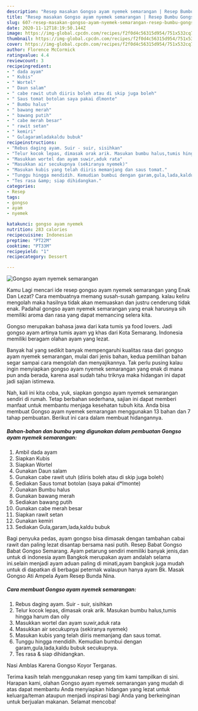 ```yaml
---
description: "Resep masakan Gongso ayam nyemek semarangan | Resep Bumbu Gongso ayam nyemek semarangan Yang Bikin Ngiler"
title: "Resep masakan Gongso ayam nyemek semarangan | Resep Bumbu Gongso ayam nyemek semarangan Yang Bikin Ngiler"
slug: 607-resep-masakan-gongso-ayam-nyemek-semarangan-resep-bumbu-gongso-ayam-nyemek-semarangan-yang-bikin-ngiler
date: 2020-11-12T18:19:50.144Z
image: https://img-global.cpcdn.com/recipes/f2f0d4c56315d954/751x532cq70/gongso-ayam-nyemek-semarangan-foto-resep-utama.jpg
thumbnail: https://img-global.cpcdn.com/recipes/f2f0d4c56315d954/751x532cq70/gongso-ayam-nyemek-semarangan-foto-resep-utama.jpg
cover: https://img-global.cpcdn.com/recipes/f2f0d4c56315d954/751x532cq70/gongso-ayam-nyemek-semarangan-foto-resep-utama.jpg
author: Florence McCormick
ratingvalue: 4.4
reviewcount: 3
recipeingredient:
- " dada ayam"
- " Kubis"
- " Wortel"
- " Daun salam"
- " cabe rawit utuh diiris boleh atau di skip juga boleh"
- " Saus tomat botolan saya pakai dlmonte"
- " Bumbu halus"
- " bawang merah"
- " bawang putih"
- " cabe merah besar"
- " rawit setan"
- " kemiri"
- " Gulagaramladakaldu bubuk"
recipeinstructions:
- "Rebus daging ayam. Suir - suir, sisihkan"
- "Telur kocok lepas, dimasak orak arik. Masukan bumbu halus,tumis hingga harum dan oily"
- "Masukkan wortel dan ayam suwir,aduk rata"
- "Masukkan air secukupnya (sekiranya nyemek)"
- "Masukan kubis yang telah diiris memanjang dan saus tomat."
- "Tunggu hingga mendidih. Kemudian bumbui dengan garam,gula,lada,kaldu bubuk secukupnya."
- "Tes rasa &amp; siap dihidangkan."
categories:
- Resep
tags:
- gongso
- ayam
- nyemek

katakunci: gongso ayam nyemek 
nutrition: 283 calories
recipecuisine: Indonesian
preptime: "PT22M"
cooktime: "PT33M"
recipeyield: "1"
recipecategory: Dessert

---
```



![Gongso ayam nyemek semarangan](https://img-global.cpcdn.com/recipes/f2f0d4c56315d954/751x532cq70/gongso-ayam-nyemek-semarangan-foto-resep-utama.jpg)

Kamu Lagi mencari ide resep gongso ayam nyemek semarangan yang Enak Dan Lezat? Cara membuatnya memang susah-susah gampang. kalau keliru mengolah maka hasilnya tidak akan memuaskan dan justru cenderung tidak enak. Padahal gongso ayam nyemek semarangan yang enak harusnya sih memiliki aroma dan rasa yang dapat memancing selera kita.

Gongso merupakan bahasa jawa dari kata tumis ya food lovers. Jadi gongso ayam artinya tumis ayam yg khas dari Kota Semarang. Indonesia memiliki beragam olahan ayam yang lezat.

Banyak hal yang sedikit banyak mempengaruhi kualitas rasa dari gongso ayam nyemek semarangan, mulai dari jenis bahan, kedua pemilihan bahan segar sampai cara mengolah dan menyajikannya. Tak perlu pusing kalau ingin menyiapkan gongso ayam nyemek semarangan yang enak di mana pun anda berada, karena asal sudah tahu triknya maka hidangan ini dapat jadi sajian istimewa.


Nah, kali ini kita coba, yuk, siapkan gongso ayam nyemek semarangan sendiri di rumah. Tetap berbahan sederhana, sajian ini dapat memberi manfaat untuk membantu menjaga kesehatan tubuh kita. Anda bisa membuat Gongso ayam nyemek semarangan menggunakan 13 bahan dan 7 tahap pembuatan. Berikut ini cara dalam membuat hidangannya.

<!--inarticleads1-->

##### Bahan-bahan dan bumbu yang digunakan dalam pembuatan Gongso ayam nyemek semarangan:

1. Ambil  dada ayam
1. Siapkan  Kubis
1. Siapkan  Wortel
1. Gunakan  Daun salam
1. Gunakan  cabe rawit utuh (diiris boleh atau di skip juga boleh)
1. Sediakan  Saus tomat botolan (saya pakai d*lmonte)
1. Gunakan  Bumbu halus
1. Gunakan  bawang merah
1. Sediakan  bawang putih
1. Gunakan  cabe merah besar
1. Siapkan  rawit setan
1. Gunakan  kemiri
1. Sediakan  Gula,garam,lada,kaldu bubuk


Bagi penyuka pedas, ayam gongso bisa dimasak dengan tambahan cabai rawit dan paling lezat disantap bersama nasi putih. Resep Babat Gongso Babat Gongso Semarang. Ayam petarung sendiri memiliki banyak jenis,dan untuk di indonesia ayam Bangkok merupakan ayam andalah selama ini.selain menjadi ayam aduan paling di minati,ayam bangkok juga mudah untuk di dapatkan di berbagai peternak walaupun hanya ayam Bk. Masak Gongso Ati Ampela Ayam Resep Bunda Nina. 

<!--inarticleads2-->

##### Cara membuat Gongso ayam nyemek semarangan:

1. Rebus daging ayam. Suir - suir, sisihkan
1. Telur kocok lepas, dimasak orak arik. Masukan bumbu halus,tumis hingga harum dan oily
1. Masukkan wortel dan ayam suwir,aduk rata
1. Masukkan air secukupnya (sekiranya nyemek)
1. Masukan kubis yang telah diiris memanjang dan saus tomat.
1. Tunggu hingga mendidih. Kemudian bumbui dengan garam,gula,lada,kaldu bubuk secukupnya.
1. Tes rasa &amp; siap dihidangkan.


Nasi Amblas Karena Gongso Koyor Terganas. 

Terima kasih telah menggunakan resep yang tim kami tampilkan di sini. Harapan kami, olahan Gongso ayam nyemek semarangan yang mudah di atas dapat membantu Anda menyiapkan hidangan yang lezat untuk keluarga/teman ataupun menjadi inspirasi bagi Anda yang berkeinginan untuk berjualan makanan. Selamat mencoba!
